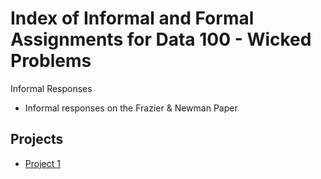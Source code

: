 # Index of Informal and Formal Assignments for Data 100 - Wicked Problems

Informal Responses
* Informal responses on the Frazier & Newman Paper

## Projects
* [Project 1](https://www.google.com/)


